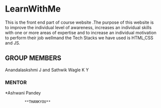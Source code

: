 <h1>LearnWithMe</h1>
This is the front end part of course website .The purpose of this website is to improve the individual level of awareness, increases an individual skills with one or more areas of expertise and to increase an individual motivation to perform their job wellmand the Tech Stacks we have used is HTML,CSS and JS.

<h2>GROUP MEMBERS</h2>
Anandalaskshmi J
 and Sathwik Wagle K Y

<h3>MENTOR</h3>
*Ashwani Pandey
      
             **THANKYOU**